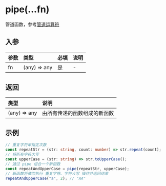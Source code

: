 # pipe(...fn)

管道函数，参考[管道运算符](https://es6.ruanyifeng.com/#docs/proposals#%E7%AE%A1%E9%81%93%E8%BF%90%E7%AE%97%E7%AC%A6)

## 入参

| 参数 | 类型         | 必填 | 说明 |
| :--- | :----------- | :--- | :--- |
| fn   | (any) => any | 是   | -    |

## 返回

| 类型         | 说明                         |
| :----------- | :--------------------------- |
| (any) => any | 由所有传递的函数组成的新函数 |

## 示例

```typescript
// 重复字符串指定次数
const repeatStr = (str: string, count: number) => str.repeat(count);
// 将所有字符大写
const upperCase = (str: string) => str.toUpperCase();
// 通过 pipe 组合一个新函数
const repeatAndUpperCase = pipe(repeatStr, upperCase);
// 新函数将依次执行 重复字符、字符大写 操作并返回结果
repeatAndUpperCase("a", 2); // "AA"
```
